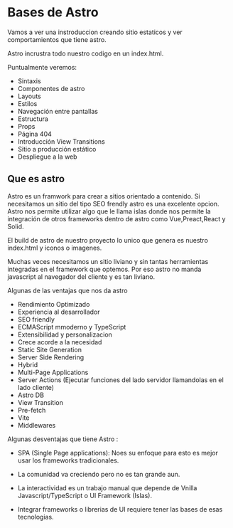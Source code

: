 # Bases de Astro

Vamos a ver una instroduccion creando sitio estaticos y ver comportamientos que tiene astro.

Astro incrustra todo nuestro codigo en un index.html.

Puntualmente veremos:

- Sintaxis
- Componentes de astro
- Layouts
- Estilos
- Navegación entre pantallas
- Estructura
- Props
- Página 404
- Introducción View Transitions
- Sitio a producción estático
- Despliegue a la web

## Que es astro

Astro es un framwork para crear a sitios orientado a contenido.
Si necesitamos un sitio del tipo SEO frendly astro es una excelente opcion.
Astro nos permite utilizar algo que le llama islas donde nos permite la integración de otros frameworks dentro de astro como Vue,Preact,React y Solid.

El build de astro de nuestro proyecto lo unico que genera es nuestro index.html y iconos o imagenes.

Muchas veces necesitamos un sitio liviano y sin tantas herramientas integradas en el framework que optemos. Por eso astro no manda javascript al navegador del cliente y es tan liviano. 

Algunas de las ventajas que nos da astro

- Rendimiento Optimizado 
- Experiencia al desarrollador
- SEO friendly
- ECMAScript mmoderno y TypeScript
- Extensibilidad y personalizacion
- Crece acorde a la necesidad
- Static Site Generation
- Server Side Rendering
- Hybrid
- Multi-Page Applications
- Server Actions (Ejecutar funciones del lado servidor llamandolas en el lado cliente)
- Astro DB
- View Transition
- Pre-fetch
- Vite
- Middlewares

Algunas desventajas que tiene Astro :

- SPA (Single Page applications): Noes su enfoque para esto es mejor usar los frameworks tradicionales.

- La comunidad va creciendo pero no es tan grande aun.
- La interactividad es un trabajo manual que depende de Vnilla Javascript/TypeScript o UI Framework (Islas).
- Integrar frameworks o librerias de UI requiere tener las bases de esas tecnologias.